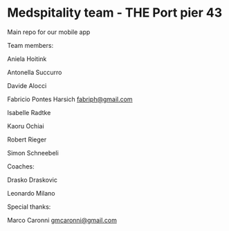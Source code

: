 # Medspitality team - THE Port pier 43
Main repo for our mobile app

Team members:

Aniela Hoitink

Antonella Succurro

Davide Alocci

Fabricio Pontes Harsich  <fabriph@gmail.com>

Isabelle Radtke

Kaoru Ochiai

Robert Rieger

Simon Schneebeli


Coaches:

Drasko Draskovic

Leonardo Milano


Special thanks:

Marco Caronni  <gmcaronni@gmail.com>
